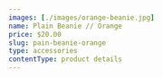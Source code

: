 ```yaml
---
images: [./images/orange-beanie.jpg]
name: Plain Beanie // Orange
price: $20.00
slug: pain-beanie-orange
type: accessories
contentType: product details
---
```

